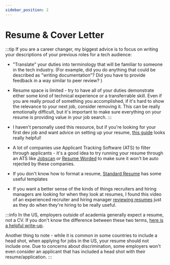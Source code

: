 ```yaml
---
sidebar_position: 2
---
```


# Resume & Cover Letter

:::tip
If you are a career changer, my biggest advice is to focus on writing your descriptions of your previous roles for a tech audience:
- "Translate" your duties into terminology that will be familiar to someone in the tech industry. (For example, did you do anything that could be described as "writing documentation"? Did you have to provide feedback in a way similar to peer review? )
- Resume space is limited - try to have all of your duties demonstrate either some kind of technical experience or a transferrable skill. Even if you are really proud of something you accomplished, if it's hard to show the relevance to your next job, consider removing it. This can be really emotionally difficult, but it's important to make sure everything on your resume is providing value in your job search.
:::

- I haven't personally used this resource, but if you're looking for your first dev job and want advice on setting up your resume, [this guide](https://thetechresume.com/complimentary-copy.html) looks really helpful!

- A lot of companies use Applicant Tracking Software (ATS) to filter through applicants - it's a good idea to try running your resume through an ATS like [Jobscan](https://www.jobscan.co/) or [Resume Worded](https://resumeworded.com/) to make sure it won't be auto rejected by these companies.

- If you don't know how to format a resume, [Standard Resume](https://standardresume.co/) has some useful templates

- If you want a better sense of the kinds of things recruiters and hiring managers are looking for when they look at resumes, I found this video of an experienced recruiter and hiring manager [reviewing resumes](https://www.youtube.com/watch?v=6fkVTqQxJX8) just as they do when they're hiring to be really useful.

:::info
In the US, employers outside of academia generally expect a resume, not a CV. If you don't know the difference between these two terms, [here is a helpful write-up](https://www.indeed.com/career-advice/resumes-cover-letters/difference-between-resume-and-cv).

Another thing to note - while it is common in some countries to include a head shot, when applying for jobs in the US, your resume should not include one. Due to concerns about discrimination, some employers won't even consider an applicant that has included a head shot with their resume/application.
:::
